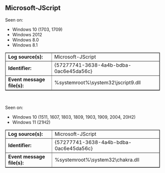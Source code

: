 ## Microsoft-JScript

Seen on:
* Windows 10 (1703, 1709)
* Windows 2012
* Windows 8.0
* Windows 8.1

<table border="1" class="docutils">
  <tbody>
    <tr>
      <td><b>Log source(s):</b></td>
      <td>Microsoft-JScript</td>
    </tr>
    <tr>
      <td><b>Identifier:</b></td>
      <td>{57277741-3638-4a4b-bdba-0ac6e45da56c}</td>
    </tr>
    <tr>
      <td><b>Event message file(s):</b></td>
      <td>%systemroot%\system32\jscript9.dll</td>
    </tr>
  </tbody>
</table>

&nbsp;

Seen on:
* Windows 10 (1511, 1607, 1803, 1809, 1903, 1909, 2004, 20H2)
* Windows 11 (21H2)

<table border="1" class="docutils">
  <tbody>
    <tr>
      <td><b>Log source(s):</b></td>
      <td>Microsoft-JScript</td>
    </tr>
    <tr>
      <td><b>Identifier:</b></td>
      <td>{57277741-3638-4a4b-bdba-0ac6e45da56c}</td>
    </tr>
    <tr>
      <td><b>Event message file(s):</b></td>
      <td>%systemroot%\system32\chakra.dll</td>
    </tr>
  </tbody>
</table>

&nbsp;

